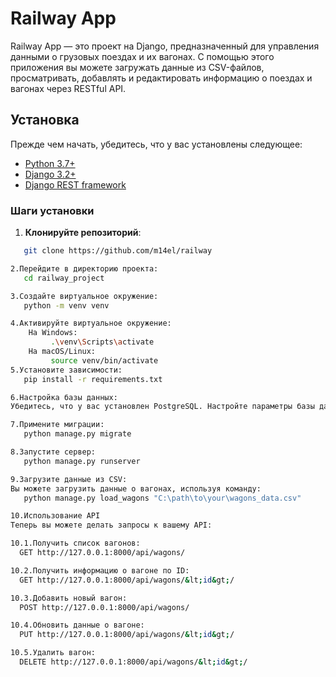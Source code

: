 # Railway App

Railway App — это проект на Django, предназначенный для управления данными о грузовых поездах и их вагонах.
 С помощью этого приложения вы можете загружать данные из CSV-файлов, просматривать, добавлять и редактировать информацию о поездах и вагонах через RESTful API.

## Установка

Прежде чем начать, убедитесь, что у вас установлены следующее:

- [Python 3.7+](https://www.python.org/downloads/)
- [Django 3.2+](https://www.djangoproject.com/)
- [Django REST framework](https://www.django-rest-framework.org/)

### Шаги установки

1. **Клонируйте репозиторий**:
```bash
   git clone https://github.com/m14el/railway

2.Перейдите в директорию проекта:
   cd railway_project

3.Создайте виртуальное окружение:
   python -m venv venv

4.Активируйте виртуальное окружение:
	На Windows:
    	 .\venv\Scripts\activate
	На macOS/Linux:
    	 source venv/bin/activate
5.Установите зависимости:
   pip install -r requirements.txt

6.Настройка базы данных:
Убедитесь, что у вас установлен PostgreSQL. Настройте параметры базы данных в settings.py.

7.Примените миграции:
   python manage.py migrate

8.Запустите сервер:
   python manage.py runserver

9.Загрузите данные из CSV:
Вы можете загрузить данные о вагонах, используя команду:
   python manage.py load_wagons "C:\path\to\your\wagons_data.csv"

10.Использование API
Теперь вы можете делать запросы к вашему API:

10.1.Получить список вагонов:
  GET http://127.0.0.1:8000/api/wagons/

10.2.Получить информацию о вагоне по ID:
  GET http://127.0.0.1:8000/api/wagons/&lt;id&gt;/

10.3.Добавить новый вагон:
  POST http://127.0.0.1:8000/api/wagons/

10.4.Обновить данные о вагоне:
  PUT http://127.0.0.1:8000/api/wagons/&lt;id&gt;/

10.5.Удалить вагон:
  DELETE http://127.0.0.1:8000/api/wagons/&lt;id&gt;/

